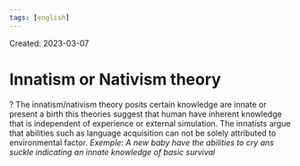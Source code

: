 ```yaml
---
tags: [english] 
---
```

Created: 2023-03-07

# Innatism or Nativism theory
?
The innatism/nativism theory posits certain knowledge are innate or present a birth this theories suggest that human have inherent knowledge that is independent of experience or external simulation. The innatists argue that abilities such as language acquisition can not be solely attributed to environmental factor. 
*Exemple: A new baby have the abilities to cry ans suckle indicating an innate knowledge of basic survival*
<!--SR:!2023-03-22,2,230-->